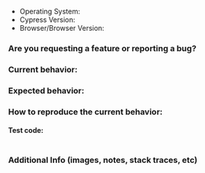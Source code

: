 <!--
Thanks for opening an issue!

- Your best chance of getting a bug looked at quickly is to provide a repository with a reproducible bug that can be cloned and run.
- If you need general advice, join our chat: https://gitter.im/cypress-io/cypress
-->

* Operating System:
* Cypress Version:
* Browser/Browser Version:

### Are you requesting a feature or reporting a bug?


### Current behavior:


### Expected behavior:


### How to reproduce the current behavior:


#### Test code:

```js

```

### Additional Info (images, notes, stack traces, etc)

